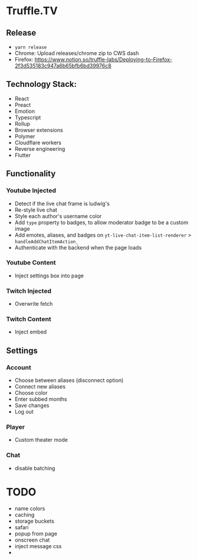 # Truffle.TV

## Release
- `yarn release`
- Chrome: Upload releases/chrome zip to CWS dash
- Firefox: https://www.notion.so/truffle-labs/Deploying-to-Firefox-2f3d535183c947a6b65bfb6bd39976c8

## Technology Stack:
- React
- Preact
- Emotion
- Typescript
- Rollup
- Browser extensions
- Polymer
- Cloudflare workers
- Reverse engineering
- Flutter

## Functionality

### Youtube Injected
- Detect if the live chat frame is ludwig's
- Re-style live chat
- Style each author's username color
- Add `type` property to badges, to allow moderator badge to be a custom image
- Add emotes, aliases, and badges on `yt-live-chat-item-list-renderer` > `handleAddChatItemAction_`
- Authenticate with the backend when the page loads

### Youtube Content
- Inject settings box into page

### Twitch Injected
- Overwrite fetch

### Twitch Content
- Inject embed

## Settings

### Account

- Choose between aliases (disconnect option)
- Connect new aliases
- Choose color
- Enter subbed months
- Save changes
- Log out

### Player

- Custom theater mode

### Chat

- disable batching

# TODO

- name colors
- caching
- storage buckets
- safari
- popup from page
- onscreen chat
- inject message css
- 